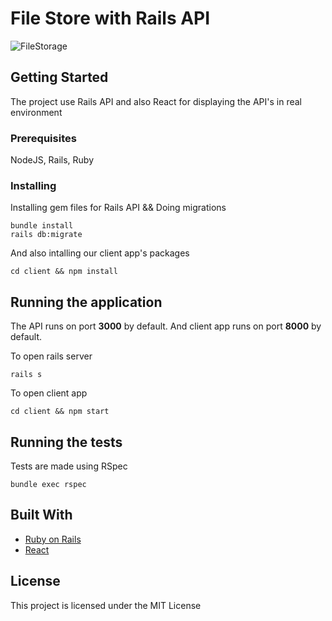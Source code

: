 # File Store with Rails API


![FileStorage](https://i.hizliresim.com/1pRY3Y.png)

## Getting Started

The project use Rails API and also React for displaying the API's in real environment

### Prerequisites

NodeJS, Rails, Ruby


### Installing

Installing gem files for Rails API && Doing migrations

```
bundle install
rails db:migrate
```

And also intalling our client app's packages

```
cd client && npm install
```

## Running the application

The API runs on port **3000** by default. And client app runs on port **8000** by default.
  
To open rails server

```
rails s
```

To open client app

```
cd client && npm start
```

## Running the tests

Tests are made using RSpec

```
bundle exec rspec
```



## Built With

* [Ruby on Rails](https://rubyonrails.org/) 
* [React](https://reactjs.org/) 

## License

This project is licensed under the MIT License
